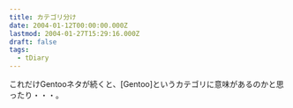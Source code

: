 ```yaml
---
title: カテゴリ分け
date: 2004-01-12T00:00:00.000Z
lastmod: 2004-01-27T15:29:16.000Z
draft: false
tags:
  - tDiary
---
```


これだけGentooネタが続くと、\[Gentoo]というカテゴリに意味があるのかと思ったり・・・。
